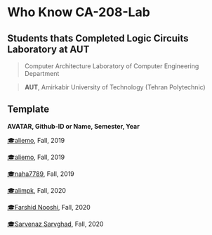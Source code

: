 # Who Know CA-208-Lab

## **Students thats Completed Logic Circuits Laboratory at AUT**

> Computer Architecture Laboratory of Computer Engineering Department

> **AUT**, Amirkabir University of Technology (Tehran Polytechnic)

## Template
**AVATAR, Github-ID or Name, Semester, Year**
<!-- Example -->
[:mortar_board:aliemo](https://github.com/aliemo), Fall, 2019

[:mortar_board:aliemo](https://github.com/aliemo), Fall, 2019

[:mortar_board:naha7789](https://github.com/naha7789), Fall, 2019

[:mortar_board:alimpk](https://github.com/alimpk), Fall, 2020

[:mortar_board:Farshid Nooshi](https://github.com/FarshidNooshi), Fall, 2020
<!-- add yours above line -->

[:mortar_board:Sarvenaz Sarvghad](https://github.com/sarvenaz-srv), Fall, 2020

